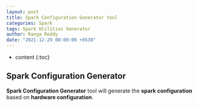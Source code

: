 ```yaml
---
layout: post
title: Spark Configuration Generator tool
categories: Spark
tags: Spark Utilities Generator
author: Ranga Reddy
date: "2021-12-29 00:00:00 +0530"
---
```


* content
{:toc}

## Spark Configuration Generator

**Spark Configuration Generator** tool will generate the **spark configuration** based on **hardware configuration**.

<html lang="en">
   <head>
      <meta http-equiv="Content-Type" content="text/html; charset=utf-8">
      <title>Spark Configuration Generator</title>
      <link href="{{ site.baseurl }}{% link css/bootstrap.min.css %}" rel="stylesheet">
      <script src="{{ site.baseurl }}{% link js/bootstrap.bundle.min.js %}"></script>
      <script src="{{ site.baseurl }}{% link js/jquery-slim.js %}"></script>
      <script src="{{ site.baseurl }}{% link js/common.js %}"></script>
      <style>
         .square {
           height: 200px;
           width: 200px;
           background-color: #d6e9c6;
         }
      </style>
      <script type="text/javascript">

         $(document).ready(function() {
            let br_delimeter = " \\<br>"
            let space_delimeter = "&nbsp;&nbsp;&nbsp;&nbsp;";
            let delimeter = br_delimeter + space_delimeter
            var sparkSubmitCommand = ""
            function hide_configuration() {
               $("#spark_configuration_id").hide();
               $("#spark_submit_container_id").hide();   
            }
            
            hide_configuration();

            $("#reset-spark-configuration").click(function(){
               $("#totalNodes").val("10");
               $("#coresPerNode").val("16");
               $("#memoryPerNode").val("64");
               hide_configuration();
            });

            $("#generate-spark-configuration").click(function(){
               
               var sparkConfList = []
               sparkSubmitCommand = ""
               var totalNodes = $("#totalNodes").val().trim();
               var coresPerNode = $("#coresPerNode").val().trim();
               var memoryPerNode = $("#memoryPerNode").val().trim();


               if (totalNodes < 1) {
                  alert('Total Nodes in Cluster value must be greater than 1');
                  $("#totalNodes").focus();
                  hide_configuration();
                  return false
               }

               if (coresPerNode < 1) {
                  alert('vCPU/Cores per Node value must be greater than 1');
                  $("#coresPerNode").focus();
                  hide_configuration();
                  return false
               }

               if (memoryPerNode < 1) {
                  alert('Memory per Node (GB) value must be greater than 1');
                  $("#memoryPerNode").focus();
                  hide_configuration();
                  return false
               }

               var totalCores = totalNodes * coresPerNode;
               var totalMemory = totalNodes * memoryPerNode;
               
               {
                  
                  var executorCores = 1;
                  var totalExecutors = totalCores;
                  var executorMemory =  Math.floor(totalMemory / totalCores);

                  var tinyApproch = {"name": "Tiny", "executor-cores": executorCores, "num-executors": totalExecutors, "executor-memory": executorMemory, "executor-memoryOverhead": 0}
                  sparkConfList.push(tinyApproch)
               }

               {
                  var executorCores = coresPerNode;
                  var totalExecutors = totalNodes;
                  var executorMemory =  Math.floor(totalMemory / totalNodes);

                  var fatApproch = {"name": "Fat", "executor-cores": executorCores, "num-executors": totalExecutors, "executor-memory": executorMemory, "executor-memoryOverhead": 0}
                  sparkConfList.push(fatApproch)
               }

               {

                  var executorCores = 5;
                  var memoryOverHeadValue = 0.10;
                  var hadoopOSCores = 1;
                  var amNodes = 1;

                  var totalCores = (totalNodes * (coresPerNode - hadoopOSCores)); 
                  var totalExecutorsWithAM = (totalCores/executorCores);
                  var totalExecutors = totalExecutorsWithAM - amNodes;
                  var executorsPerNode = Math.floor(totalExecutorsWithAM / totalNodes);
                  var executorMemoryWithOverhead =  Math.round(memoryPerNode / executorsPerNode);
                  //var memoryOverHead = Math.max(384, (Math.round(executorMemoryWithOverhead * memoryOverHeadValue) * 1024));

                   var memoryOverHead = Math.round(executorMemoryWithOverhead * memoryOverHeadValue);
                  var executorMemory =  Math.round(executorMemoryWithOverhead - memoryOverHead);

                  var balancedApproch = {"name": "Balanced", "executor-cores": executorCores, "num-executors": totalExecutors, "executor-memory": executorMemory, "executor-memoryOverhead": memoryOverHead}
                  sparkConfList.push(balancedApproch)

                  sparkSubmitCommand = "spark-shell"+delimeter+
                     "--conf spark.master=yarn"+ delimeter +
                     "--conf spark.submit.deployMode=client"+ delimeter +
                     "--conf spark.executor.cores="+balancedApproch["executor-cores"] + delimeter +
                     "--conf spark.executor.instances="+balancedApproch["num-executors"] + delimeter +
                     "--conf spark.executor.memory="+balancedApproch["executor-memory"] +"g" + delimeter +
                     "--conf spark.executor.memoryOverhead=" + memoryOverHead +"g";

                  $("#spark_submit_id").html(sparkSubmitCommand);
                  $("#spark_submit_hide_id").html(sparkSubmitCommand.replaceAll(delimeter, " "));
                  
                  $("#spark_submit_container_id").show();
               }

               var table = "<table class=\"table table-bordered\" id=\"spark_configuration_tab\">";
               table += "<thead class='thead-light'>";
               table += "<tr><th scope=\"col\" class=\"text-center\">Executor Approch Type</th><th scope=\"col\" class=\"text-center\">Executor Cores<br>(spark.executor.cores)</th><th scope=\"col\" class=\"text-center\">Number of Executors<br>(spark.executor.instances)</th><th scope=\"col\" class=\"text-center\">Executor Memory in GB<br>(spark.executor.memory)</th><th scope=\"col\" class=\"text-center\">Executor Memory Overhead in GB<br>(spark.executor.memoryOverhead)</th></tr>";
               table += "</thead><tbody>";

               for (i = 0; i < sparkConfList.length; i++) {
                   var data = sparkConfList[i];
                   var approchName = data["name"];
                   if(approchName === "Balanced") {
                     table += "<tr class=\"table-success\"><th scope=\"row\"'><i class=\"bi bi-calendar2-check\"></i>&nbsp;&nbsp;"+data["name"]+"</th>";
                   } else {
                     table += "<tr class=\"table-warning\"><th scope=\"row\"><i class=\"bi bi-calendar-x\"></i>&nbsp;&nbsp;"+data["name"]+"</th>";
                   }

                   table += "<td class=\"text-center\">"+data["executor-cores"]+"</td><td class=\"text-center\">"+data["num-executors"]+"</td>";
                   table += "<td class=\"text-center\">"+data["executor-memory"]+"</td><td class=\"text-center\">"+data["executor-memoryOverhead"]+"</td></tr>";
               }
               table+="</tbody></table>";
               $("#spark_configuration_table").html(table);
               $("#spark_configuration_id").show();
            });

            $("#copy-spark-shell").click(function (e) {  
               e.preventDefault();
               copy_text_to_clipboard('spark_submit_id', 'spark-shell command copied!');
            });
         });
      </script>
   </head>
   <body>

      <div class="container-fluid">

         <!--<div class="row" id="container-boxes-row" style="margin-top: 10px;">
            <div class="col-md-12">
               <div class="square"></div>
            </div>
         </div> -->

         <div class="row" id="hardware-config-row" style="margin-top: 10px;">
            <!--<div class="col-md-1"></div>-->
            <div class="col-md-12">
               <div class="card">
                  <h5 class="card-header">Hardware Configuration</h5>
                  <div class="card-body">
                     <table id="HardwareConfigurationTable" class="table table-bordered" style="width: 100%;">
                        <thead class='thead-light'><tr><th>Name</th><th>Value</th></tr></thead>
                        <tbody>
                           <tr><td><label for="totalNodes">Total Nodes in Cluster</label></td><td><input class="form-control" id="totalNodes" value='10' placeholder="Total Nodes in Cluster"></td></tr>
                           <tr><td><label for="coresPerNode">vCPU/Cores per Node</label></td><td><input class="form-control" id="coresPerNode" value='16' placeholder="vCPU/Cores per Node"></td></tr>
                           <tr><td><label for="memoryPerNode">Memory per Node (GB)</label></td><td><input class="form-control" id="memoryPerNode" value='64' placeholder="Memory per Node (GB)"></td></tr>
                        </tbody>
                     </table>
                  </div>
                  <div class="card-footer" id='spark_configuration_button'>
                     <span style="margin-right: 10px;"><button type="button" id='generate-spark-configuration' class="btn btn-primary">Generate</button></span>
                     <span style="margin-right: 10px;"><button type="button" id='reset-spark-configuration' class="btn btn-warning">Reset</button></span>

                    <!-- <div class="progress">
                        <div style="width: 60%;" aria-valuemax="100" aria-valuemin="0" aria-valuenow="60" role="progressbar" class="red progress-bar">
                        <span>60%</span>
                        </div>
                     </div> -->

                  </div>
               </div>
            </div>
            <!--<div class="col-md-1"></div>-->
         </div> <!-- row -->
               
         <div class="row" id='spark_configuration_id' style="margin-top: 10px;">
            <!--<div class="col-md-1"></div>-->
            <div class="col-md-12">
               <div class="card">
                  <h5 class="card-header">Spark Configuration Approches</h5>
                  <div class="card-body" style="margin-bottom: -20px;">
                     <div id='spark_configuration_table' class="table-responsive"> </div>
                  </div>
                  <!--<div class="card-footer"></div>-->
               </div>
            </div>
            <!--<div class="col-md-1"></div>-->
         </div> <!-- row -->

         <div class="row" id='spark_submit_container_id' style="margin-top: 10px;">
            <!--<div class="col-md-1"></div>-->
            <div class="col-md-12">
               <div class="card">
                  <h5 class="card-header">Balanced Approach Spark Shell Command</h5>
                  <div class="card-body">
                     <p class="card-text" id='spark_submit_id' style="background: lightgreen;"></p>
                  </div>
                  <div class="card-footer">
                     <p class="card-text" id='spark_submit_hide_id' style="display:none;"></p>
                     <button type="button" id='copy-spark-shell' class="btn btn-info">Copy Shell Command</button>
                  </div>
               </div>
            </div>
            <!--<div class="col-md-1"></div>-->
         </div> <!-- row -->

      </div> <!-- container-fluid -->
   </body>
</html>
